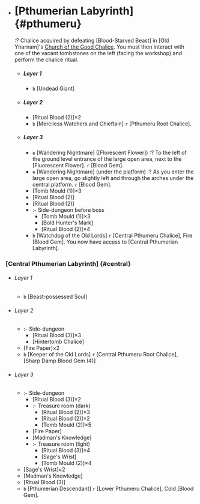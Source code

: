 + # [Pthumerian Labyrinth] {#pthumeru}
  :? Chalice acquired by defeating [Blood-Starved Beast] in [Old Yharnam]'s [Church of the Good Chalice](old_boss). You must then interact with one of the vacant tombstones on the left (facing the workshop) and perform the chalice ritual.

  + ##### Layer 1
    + `b` [Undead Giant]
  + ##### Layer 2
    - [Ritual Blood (2)]×2
    + `b` [Merciless Watchers and Chieftain]
      `r` [Pthumeru Root Chalice].
  + ##### Layer 3
    - `e` [Wandering Nightmare] ([Florescent Flower])
      :? To the left of the ground level entrance of the large open area, next to the [Fluorescent Flower].
      `r` [Blood Gem].
    - `e` [Wandering Nightmare] (under the platform)
      :? As you enter the large open area, go slightly left and through the arches under the central platform.
      `r` [Blood Gem].
    - [Tomb Mould (1)]×3
    - [Ritual Blood (2)]
    - [Ritual Blood (2)]
    + :- Side-dungeon before boss
      - [Tomb Mould (1)]×3
      - [Bold Hunter's Mark]
      - [Ritual Blood (2)]×4
    + `b` [Watchdog of the Old Lords]
      `r` [Central Pthumeru Chalice], Fire [Blood Gem].
      You now have access to [Central Pthumerian Labyrinth].
  
### [Central Pthumerian Labyrinth] {#central}
+ ###### Layer 1
  + `b` [Beast-possessed Soul]
+ ###### Layer 2
  - :- Side-dungeon
    - [Ritual Blood (3)]×3
    - [Hintertomb Chalice]
  + [Fire Paper]×2
  + `b` [Keeper of the Old Lords]
    `r` [Central Pthumeru Root Chalice], [Sharp Damp Blood Gem (4)]
+ ###### Layer 3
  + :- Side-dungeon
    - [Ritual Blood (3)]×2
    + :- Treasure room (dark)
      - [Ritual Blood (2)]×3
      - [Ritual Blood (2)]×2
      - [Tomb Mould (2)]×5
    + [Fire Paper]
    - [Madman's Knowledge]
    + :- Treasure room (light)
      - [Ritual Blood (3)]×4
      - [Sage's Wrist]
      - [Tomb Mould (2)]×4
  + [Sage's Wrist]×2
  - [Madman's Knowledge]
  - [Ritual Blood (3)]
  + `b` [Pthumerian Descendant]
    `r` [Lower Pthumeru Chalice], Cold [Blood Gem].